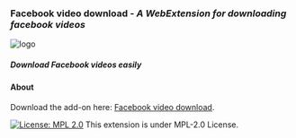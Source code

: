 ### **Facebook video download** - *A WebExtension for downloading facebook videos*
![logo](https://raw.githubusercontent.com/TheAdnan/facebook-video-download/master/icons/fb-dl-logo.png)
##### Download Facebook videos easily 

#### About

Download the add-on here: [Facebook video download](https://addons.mozilla.org/en-US/firefox/addon/fb-video-download/).

[![License: MPL 2.0](https://img.shields.io/badge/License-MPL%202.0-brightgreen.svg)](https://opensource.org/licenses/MPL-2.0)
This extension is under MPL-2.0 License.

